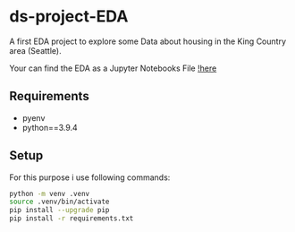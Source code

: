 # ds-project-EDA

A first EDA project to explore some Data about housing in the King Country area (Seattle).

Your can find the EDA as a Jupyter Notebooks File [!here](/EDA)

## Requirements

- pyenv
- python==3.9.4

## Setup

For this purpose i use following commands:

```bash
python -m venv .venv
source .venv/bin/activate
pip install --upgrade pip
pip install -r requirements.txt
```


